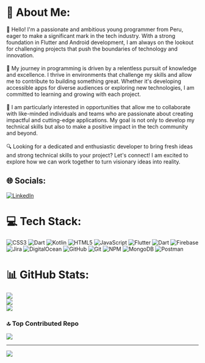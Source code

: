 # 💫 About Me:
👋 Hello! I'm a passionate and ambitious young programmer from Peru, eager to make a significant mark in the tech industry. With a strong foundation in Flutter and Android development, I am always on the lookout for challenging projects that push the boundaries of technology and innovation.<br><br>🌟 My journey in programming is driven by a relentless pursuit of knowledge and excellence. I thrive in environments that challenge my skills and allow me to contribute to building something great. Whether it's developing accessible apps for diverse audiences or exploring new technologies, I am committed to learning and growing with each project.<br><br>🚀 I am particularly interested in opportunities that allow me to collaborate with like-minded individuals and teams who are passionate about creating impactful and cutting-edge applications. My goal is not only to develop my technical skills but also to make a positive impact in the tech community and beyond.<br><br>🔍 Looking for a dedicated and enthusiastic developer to bring fresh ideas and strong technical skills to your project? Let's connect! I am excited to explore how we can work together to turn visionary ideas into reality.


## 🌐 Socials:
[![LinkedIn](https://img.shields.io/badge/LinkedIn-%230077B5.svg?logo=linkedin&logoColor=white)](https://linkedin.com/in/cjqf) 

# 💻 Tech Stack:
![CSS3](https://img.shields.io/badge/css3-%231572B6.svg?style=for-the-badge&logo=css3&logoColor=white) ![Dart](https://img.shields.io/badge/dart-%230175C2.svg?style=for-the-badge&logo=dart&logoColor=white) ![Kotlin](https://img.shields.io/badge/kotlin-%237F52FF.svg?style=for-the-badge&logo=kotlin&logoColor=white) ![HTML5](https://img.shields.io/badge/html5-%23E34F26.svg?style=for-the-badge&logo=html5&logoColor=white) ![JavaScript](https://img.shields.io/badge/javascript-%23323330.svg?style=for-the-badge&logo=javascript&logoColor=%23F7DF1E) ![Flutter](https://img.shields.io/badge/Flutter-%2302569B.svg?style=for-the-badge&logo=Flutter&logoColor=white) ![Dart](https://img.shields.io/badge/dart-%230175C2.svg?style=for-the-badge&logo=dart&logoColor=white) ![Firebase](https://img.shields.io/badge/firebase-%23039BE5.svg?style=for-the-badge&logo=firebase) ![Jira](https://img.shields.io/badge/jira-%230A0FFF.svg?style=for-the-badge&logo=jira&logoColor=white) ![DigitalOcean](https://img.shields.io/badge/DigitalOcean-%230167ff.svg?style=for-the-badge&logo=digitalOcean&logoColor=white) ![GitHub](https://img.shields.io/badge/github-%23121011.svg?style=for-the-badge&logo=github&logoColor=white) ![Git](https://img.shields.io/badge/git-%23F05033.svg?style=for-the-badge&logo=git&logoColor=white) ![NPM](https://img.shields.io/badge/NPM-%23CB3837.svg?style=for-the-badge&logo=npm&logoColor=white) ![MongoDB](https://img.shields.io/badge/MongoDB-%234ea94b.svg?style=for-the-badge&logo=mongodb&logoColor=white) ![Postman](https://img.shields.io/badge/Postman-FF6C37?style=for-the-badge&logo=postman&logoColor=white)
# 📊 GitHub Stats:
![](https://github-readme-stats.vercel.app/api?username=CrisQF&theme=dark&hide_border=false&include_all_commits=false&count_private=false)<br/>
![](https://github-readme-streak-stats.herokuapp.com/?user=CrisQF&theme=dark&hide_border=false)<br/>
![](https://github-readme-stats.vercel.app/api/top-langs/?username=CrisQF&theme=dark&hide_border=false&include_all_commits=false&count_private=false&layout=compact)

### 🔝 Top Contributed Repo
![](https://github-contributor-stats.vercel.app/api?username=CrisQF&limit=5&theme=alduin&combine_all_yearly_contributions=true)

---
[![](https://visitcount.itsvg.in/api?id=CrisQF&icon=0&color=0)](https://visitcount.itsvg.in)

<!-- Proudly created with GPRM ( https://gprm.itsvg.in ) -->
